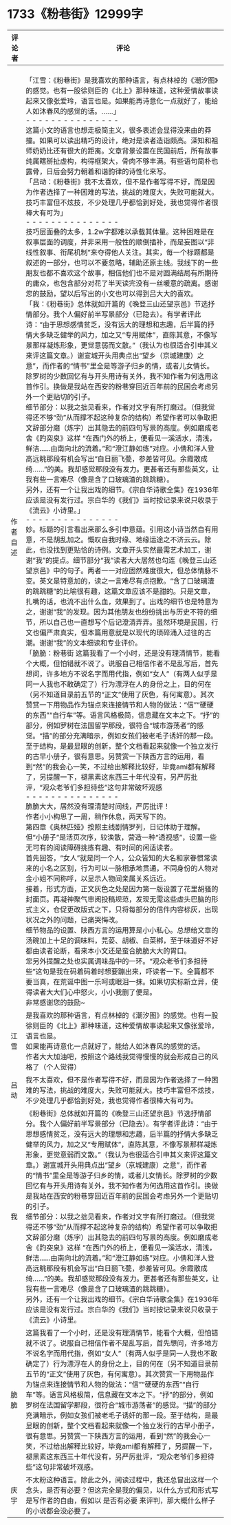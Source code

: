 # 1733《粉巷街》12999字

评论者 | 评论 |
|---|---|
作者自述|<br/>「江雪：《粉巷街》是我喜欢的那种语言，有点林棹的《潮汐图》的感觉。也有一股徐则臣的《北上》那种味道，这种爱情故事读起来又像张爱玲，语言也是。如果能再诗意化一点就好了，能给人如沐春风的感觉的话。……」<br/>- - - - - - - - - - - - - - -<br/>这篇小文的语言也想走极简主义，很多表述会显得没来由的莽撞。如果可以读出精巧的设计，绝对是读者造诣颇高。深知和祖师奶奶比还有很大的距离。文章背景设置在民国前后，所有故事纯属瞎掰扯虚构，构得框架大，骨肉不够丰满。有些语句简朴也露骨，日后会努力朝着和谐韵律的诗性化来写。<br/>「吕动：《粉巷街》我不太喜欢，但不是作者写得不好，而是因为作者选择了一种困难的写法，挑战的难度大，失败可能就大。技巧丰富但不炫技，不少处理几乎都恰到好处，我也觉得作者很棒大有可为」<br/>- - - - - - - - - - - - - - -<br/>技巧层面叠的太多，1.2w字都难以承载其体量。这种困难是在叙事层面的调度，并非采用一般性的顺倒插补，而是妄图以“非线性叙事、衔尾机制”来夺得他人关注。其实，每一个标题都是叙述的一部分，也可以不要忽略，辅助还原主线。我线下的一些朋友也都不喜欢这个故事，相信他们也不是对圆满结局有所期待的庸众，也包含部分对花了半天读完没有一丝暖意的疏离。感谢您的鼓励，望以后写出的小文也可以得到吕大大的喜欢。<br/>「我：《粉巷街》总体就如开篇的《晚登三山还望京邑》节选抒情部分。我个人偏好前半写景部分（已隐去）。有学者评此诗：“由于思想感情贫乏，没有远大的理想和志趣，后半篇的抒情大多缺乏健举的风力，加之又“专用赋体”，直陈其意，不像写景那样凝炼形象，更觉意弱而文散。”（我认为也很适合引申其义来评这篇文章。）谢宣城开头用典点出“望乡（京城建康）之意”，而作者的“情书”里全是等游子归乡的情，或者儿女情长。除罗树的少数回忆有与开头用诗有关外，我不知作者为何选用这首作引。换做是我站在西安的粉巷穿回近百年前的民国会考虑另外一个更贴切的引子。<br/>细节部分：以我之拙见看来，作者对文字有所打磨过。（但我觉得还不够“劲”从而撑不起这种复杂的结构）希望作者可以争取把文辞部分磨（炼字）出其隐去的前四句写景的高度。例如磨成老舍《趵突泉》这样 “在西门外的桥上，便看见一溪活水，清浅，鲜洁......由南向北的流着。”和“澄江静如练”对应。小倩和洋人登高远眺那段有机会写出“白日丽飞甍，参差皆可见。余霞散成绮……”的美。我却感觉那段没有发力。更甚者还有那些英文，让我有些一言难尽（像是含了口玻璃渣的跳跳糖）。<br/>另外，还有一个让我出戏的细节。《宗白华诗歌全集》在1936年应该是没有发行过。宗白华的《我们》当时按记录来说只收录于《流云》小诗里。」<br/>- - - - - - - - - - - - - - -<br/>妙。标题的引言看出来那么多引申意蕴。引用这小诗当然自有用意，不是胡乱加之。慨叹自我时缘、地缘运途之不济云云。除此，也没找到更贴恰的诗例。文章开头实然最需艺术加工，谢谢“我”的提点。细节部分“我”读者大大居然也勾连《晚登三山还望京邑》中的句子。两者一一对应固然难度很大，但总体情脉不变。英文是特意加的，读之一言难尽有点抱歉。“含了口玻璃渣的跳跳糖”的比喻很有趣，这篇文章应该不是甜的。只是文章，扎嘴的话，也流不出什么血，效果到了。出戏的细节也是特意为之，谢谢“我”的发现。因为其他朋友也纷纷挑出与历史不符的细节，所以自己也一直想写个后记澄清弄弄。虽然环境是民国，行文也偏严肃真实，但本篇用意就是以现代的琐碎涌入过往的古潮。谢谢“我”的文本细读和专业评价。<br/>「脆脆：粉巷街 这篇我看了一个小时，还是没有理清情节，能看个大概，但怕错就不说了。说服自己相信作者不是乱写后，首先想问，许多地方不说名字而用代指，例如“女人”（有两人似乎是同一人我也不敢确定了）行为漂浮在人的身份之上，目的何在（另不知道目录前五节的“正文”使用了灰色，有何寓意）。其次赞赏一下用物品作为锚点来连接情节和人物的做法：“信”“硬硬的东西”“自行车”等。语言风格极简，信息藏在文本之下。“抒”的部分，例如罗树在法国留学那段，很符合“城市游荡者”的感觉。“描”的部分充满暗示，例如女孩们被老毛子诱奸的那一段。至于结构，是最显眼的创新，整个文档看起来就像一个独立发行的古早小册子，很有意思。另赞赏一下陕西方言的运用，看到“然”的我会心一笑，不过给出解释比较好，毕竟ami都有解释了，另提醒一下，褪黑素这东西三十年代没有，另严厉批评，“观众老爷们多担待些”这句非常破坏观感<br/>- - - - - - - - - - - - - - -<br/>脆脆大大，居然没有理清楚时间线，严厉批评！<br/>作者小小构思了一周，稍作休息，两天写下的。<br/>第四章《奥林匹娅》按照主线剧情罗列，日记体助于理解。但“小册子”是活页次序，较涣散，营造一种“透视感”，设置一些无可有的阅读障碍挑拣有趣、有时间的闲适读者。<br/>首先回答，“女人”就是同一个人，公众皆知的大名和家眷惯常读来的小名之区别，行为可以一脉相承地贯通，不同身份的人物对金小姐不同称呼，以显示人物间亲属关系远近。<br/>接着，形式方面，正文灰色之处是因为第一版设置了花里胡骚的封面页。再凝神聚气审阅投稿规范，发现无需这些虚头巴脑的形式主义，仓促更改版式之下，只将每部分的信件内容标灰，出现状况之外的问题，已痛哭悔改。<br/>细节物品的设置、陕西方言的运用算是小小私心。总想给文章的汤碗加上十足的调味料，芫荽、胡椒、白菜梆，至于味道好不好都由读者论断，看来本小文还是蛮合脆脆大大的胃口。<br/>您另外提醒之处也实属调味品中的一环。“观众老爷们多担待些”这句是我在码着码着时想要蹦出来，吓读者一下。全篇都不要当真，在荒诞中图一乐呵或眼泪一抹。如果切实标新立异，使得读者大大们心中怒火，小小我删了便是。<br/>非常感谢您的鼓励~
江雪|是我喜欢的那种语言，有点林棹的《潮汐图》的感觉。也有一股徐则臣的《北上》那种味道，这种爱情故事读起来又像张爱玲，语言也是。<br/>如果能再诗意化一点就好了，能给人如沐春风的感觉的话。<br/>作者大大加油吧，按照这个路线我觉得慢慢的就会形成自己的风格了（个人觉得）
吕动|我不太喜欢，但不是作者写得不好，而是因为作者选择了一种困难的写法，挑战的难度大，失败可能就大。技巧丰富但不炫技，不少处理几乎都恰到好处，我也觉得作者很棒大有可为。
我|《粉巷街》总体就如开篇的《晚登三山还望京邑》节选抒情部分。我个人偏好前半写景部分（已隐去）。有学者评此诗：“由于思想感情贫乏，没有远大的理想和志趣，后半篇的抒情大多缺乏健举的风力，加之又“专用赋体”，直陈其意，不像写景那样凝炼形象，更觉意弱而文散。”（我认为也很适合引申其义来评这篇文章。）谢宣城开头用典点出“望乡（京城建康）之意”，而作者的“情书”里全是等游子归乡的情，或者儿女情长。除罗树的少数回忆有与开头用诗有关外，我不知作者为何选用这首作引。换做是我站在西安的粉巷穿回近百年前的民国会考虑另外一个更贴切的引子。<br/>细节部分：以我之拙见看来，作者对文字有所打磨过。（但我觉得还不够“劲”从而撑不起这种复杂的结构）希望作者可以争取把文辞部分磨（炼字）出其隐去的前四句写景的高度。例如磨成老舍《趵突泉》这样 “在西门外的桥上，便看见一溪活水，清浅，鲜洁......由南向北的流着。”和“澄江静如练”对应。小倩和洋人登高远眺那段有机会写出“白日丽飞甍，参差皆可见。余霞散成绮……”的美。我却感觉那段没有发力。更甚者还有那些英文，让我有些一言难尽（像是含了口玻璃渣的跳跳糖）。<br/>另外，还有一个让我出戏的细节。《宗白华诗歌全集》在1936年应该是没有发行过。宗白华的《我们》当时按记录来说只收录于《流云》小诗里。
脆脆| 这篇我看了一个小时，还是没有理清情节，能看个大概，但怕错就不说了。说服自己相信作者不是乱写后，首先想问，许多地方不说名字而用代指，例如“女人”（有两人似乎是同一人我也不敢确定了）行为漂浮在人的身份之上，目的何在（另不知道目录前五节的“正文”使用了灰色，有何寓意）。其次赞赏一下用物品作为锚点来连接情节和人物的做法：“信”“硬硬的东西”“自行车”等。语言风格极简，信息藏在文本之下。“抒”的部分，例如罗树在法国留学那段，很符合“城市游荡者”的感觉。“描”的部分充满暗示，例如女孩们被老毛子诱奸的那一段。至于结构，是最显眼的创新，整个文档看起来就像一个独立发行的古早小册子，很有意思。另赞赏一下陕西方言的运用，看到“然”的我会心一笑，不过给出解释比较好，毕竟ami都有解释了，另提醒一下，褪黑素这东西三十年代没有，另严厉批评，“观众老爷们多担待些”这句非常破坏观感。
庆宇|不太粉这种语言。除此之外，阅读过程中，我还总冒出这样一个念头，是否有必要？但这完全是我的偏见，以什么方式和形式写是写作者的自由，假如以 是否有必要  来评判，那大概什么样子的小说都会没必要了。